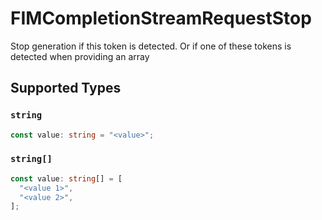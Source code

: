 # FIMCompletionStreamRequestStop

Stop generation if this token is detected. Or if one of these tokens is detected when providing an array


## Supported Types

### `string`

```typescript
const value: string = "<value>";
```

### `string[]`

```typescript
const value: string[] = [
  "<value 1>",
  "<value 2>",
];
```


